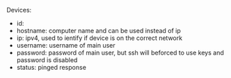 Devices:
- id:
- hostname: computer name and can be used instead of ip
- ip: ipv4, used to ientify if device is on the correct network
- username: username of main user
- password: password of main user, but ssh will beforced to use keys and password is disabled
- status: pinged response
